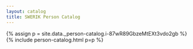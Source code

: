 ```yaml
---
layout: catalog
title: SWERIK Person Catalog
---
```

{% assign p = site.data._person-catalog.i-87wR89GbzeMtEXt3vdo2gb %}
{% include person-catalog.html p=p %}

